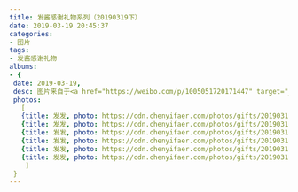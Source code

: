 ```yaml
---
title: 发酱感谢礼物系列（20190319下）
date: 2019-03-19 20:45:37
categories:
- 图片
tags:
- 发酱感谢礼物
albums:
- {
 date: 2019-03-19, 
 desc: 图片来自于<a href="https://weibo.com/p/1005051720171447" target="_blank">quanmmmmm</a><br/> “我22岁，面板装等400，操作装等450，成就点数四舍五入两万，你们呢？” ​​​,
 photos: 
   [
   {title: 发发, photo: https://cdn.chenyifaer.com/photos/gifts/2019031902/IMG_5745.JPG},
   {title: 发发, photo: https://cdn.chenyifaer.com/photos/gifts/2019031902/IMG_5746.JPG},
   {title: 发发, photo: https://cdn.chenyifaer.com/photos/gifts/2019031902/IMG_5747.JPG},
   {title: 发发, photo: https://cdn.chenyifaer.com/photos/gifts/2019031902/IMG_5748.JPG},
   {title: 发发, photo: https://cdn.chenyifaer.com/photos/gifts/2019031902/IMG_5749.JPG},
   {title: 发发, photo: https://cdn.chenyifaer.com/photos/gifts/2019031902/IMG_5750.JPG},
    ]
 }
---
```

